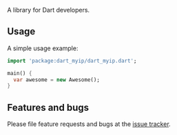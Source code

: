 A library for Dart developers.

## Usage

A simple usage example:

```dart
import 'package:dart_myip/dart_myip.dart';

main() {
  var awesome = new Awesome();
}
```

## Features and bugs

Please file feature requests and bugs at the [issue tracker][tracker].

[tracker]: http://example.com/issues/replaceme
